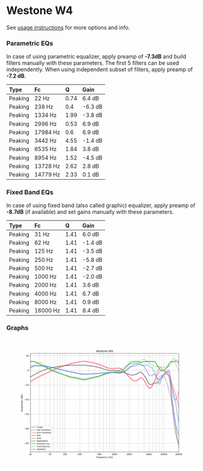 # Westone W4
See [usage instructions](https://github.com/jaakkopasanen/AutoEq#usage) for more options and info.

### Parametric EQs
In case of using parametric equalizer, apply preamp of **-7.3dB** and build filters manually
with these parameters. The first 5 filters can be used independently.
When using independent subset of filters, apply preamp of **-7.2 dB**.

| Type    | Fc       |    Q | Gain    |
|:--------|:---------|:-----|:--------|
| Peaking | 22 Hz    | 0.74 | 6.4 dB  |
| Peaking | 238 Hz   | 0.4  | -6.3 dB |
| Peaking | 1334 Hz  | 1.99 | -3.8 dB |
| Peaking | 2996 Hz  | 0.53 | 6.9 dB  |
| Peaking | 17984 Hz | 0.6  | 6.9 dB  |
| Peaking | 3442 Hz  | 4.55 | -1.4 dB |
| Peaking | 6535 Hz  | 1.84 | 3.8 dB  |
| Peaking | 8954 Hz  | 1.52 | -4.5 dB |
| Peaking | 13728 Hz | 2.62 | 2.8 dB  |
| Peaking | 14779 Hz | 2.33 | 0.1 dB  |

### Fixed Band EQs
In case of using fixed band (also called graphic) equalizer, apply preamp of **-8.7dB**
(if available) and set gains manually with these parameters.

| Type    | Fc       |    Q | Gain    |
|:--------|:---------|:-----|:--------|
| Peaking | 31 Hz    | 1.41 | 6.0 dB  |
| Peaking | 62 Hz    | 1.41 | -1.4 dB |
| Peaking | 125 Hz   | 1.41 | -3.5 dB |
| Peaking | 250 Hz   | 1.41 | -5.8 dB |
| Peaking | 500 Hz   | 1.41 | -2.7 dB |
| Peaking | 1000 Hz  | 1.41 | -2.0 dB |
| Peaking | 2000 Hz  | 1.41 | 3.6 dB  |
| Peaking | 4000 Hz  | 1.41 | 6.7 dB  |
| Peaking | 8000 Hz  | 1.41 | 0.9 dB  |
| Peaking | 16000 Hz | 1.41 | 8.4 dB  |

### Graphs
![](./Westone%20W4.png)